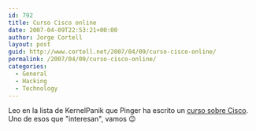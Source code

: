 ```yaml
---
id: 792
title: Curso Cisco online
date: 2007-04-09T22:53:21+00:00
author: Jorge Cortell
layout: post
guid: http://www.cortell.net/2007/04/09/curso-cisco-online/
permalink: /2007/04/09/curso-cisco-online/
categories:
  - General
  - Hacking
  - Technology
---
```

Leo en la lista de KernelPanik que Pinger ha escrito un <a target="_blank" title="curso" href="http://www.fullsecure.org/index.php?x=ver_post&ver=54">curso sobre Cisco</a>. Uno de esos que "interesan", vamos 😉